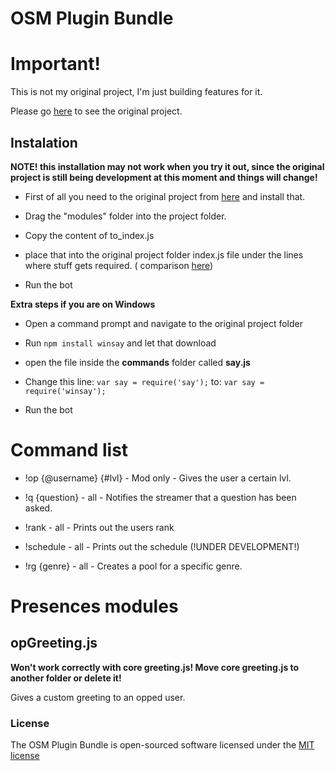 # OSM Plugin Bundle

# Important!

This is not my original project, I'm just building features for it.

Please go [here](https://github.com/owenconti/livecodingtv-bot) to see the original project.

## Instalation

**NOTE! this installation may not work when you try it out, since the original project is still being development at this moment and things will change!**

- First of all you need to the original project from [here](https://github.com/owenconti/livecodingtv-bot) and install that.

- Drag the "modules" folder into the project folder.

- Copy the content of to_index.js

- place that into the original project folder index.js file under the lines where stuff gets required. ( comparison [here](http://i.imgur.com/HWfMeh4.png))

- Run the bot

**Extra steps if you are on Windows**

- Open a command prompt and navigate to the original project folder

- Run ```npm install winsay``` and let that download

- open the file inside the **commands** folder called **say.js**
 
- Change this line: ```var say = require('say');``` to: ```var say = require('winsay');```

- Run the bot

# Command list

- !op {@username} {#lvl} - Mod only - Gives the user a certain lvl.

- !q {question} - all - Notifies the streamer that a question has been asked.

- !rank - all - Prints out the users rank

- !schedule - all - Prints out the schedule (!UNDER DEVELOPMENT!)

- !rg {genre} - all - Creates a pool for a specific genre.

# Presences modules

## opGreeting.js
**Won't work correctly with core greeting.js! Move core greeting.js to another folder or delete it!**

Gives a custom greeting to an opped user.

### License

The OSM Plugin Bundle is open-sourced software licensed under the [MIT license](http://opensource.org/licenses/MIT)
